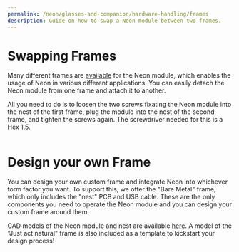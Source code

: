 ```yaml
---
permalink: /neon/glasses-and-companion/hardware-handling/frames
description: Guide on how to swap a Neon module between two frames.
---
```


# Swapping Frames

Many different frames are [available](https://pupil-labs.com/products/neon/specs/#frame-specs) for the Neon module, which enables the usage of Neon in various different applications. You can easily detach the Neon module from one frame and attach it to another. 

All you need to do is to loosen the two screws fixating the Neon module into the nest of the first frame, plug the module into the nest of the second frame, and tighten the screws again. The screwdriver needed for this is a Hex 1.5.

<div class="mb-4" style="display:flex;justify-content:center;">
  <v-img class="rounded" :src="require('../../../media/neon/swap_frames.jpg')"
  width="100%" 
  alt="Image of a Neon module attached to a frame"
  title="Image of a Neon module attached to a frame" />
</div>

# Design your own Frame
You can design your own custom frame and integrate Neon into whichever form factor you want. To support this, we offer the "Bare Metal" frame, which only includes the "nest" PCB and USB cable. These are the only components you need to operate the Neon module and you can design your custom frame around them.

CAD models of the Neon module and nest are available [here](https://github.com/pupil-labs/neon-geometry). A model of the "Just act natural" frame is also included as a template to kickstart your design process!

<div class="mb-4" style="display:flex;justify-content:center;">
  <v-img class="rounded" :src="require('../../../media/neon/bare_metal.jpg')"
  width="80%" 
  alt="Image of a Bare Metal frame"
  title="Image of a Bare Metal frame" />
</div>